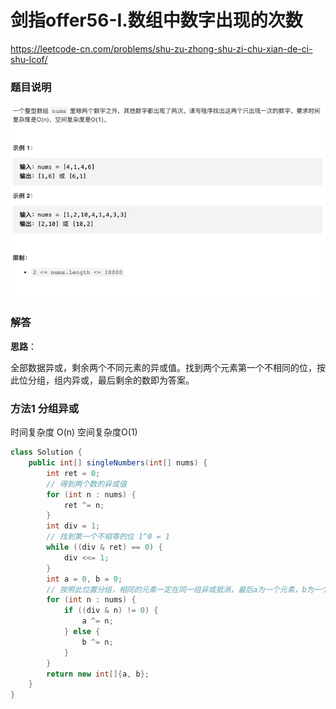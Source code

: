 # 剑指offer56-I.数组中数字出现的次数

https://leetcode-cn.com/problems/shu-zu-zhong-shu-zi-chu-xian-de-ci-shu-lcof/



### 题目说明

![image-20210311160249581](img/image-20210311160249581.png)



### 解答

**思路**：

全部数据异或，剩余两个不同元素的异或值。找到两个元素第一个不相同的位，按此位分组，组内异或，最后剩余的数即为答案。

### 方法1 分组异或

时间复杂度 O(n) 空间复杂度O(1)

```java
class Solution {
    public int[] singleNumbers(int[] nums) {
        int ret = 0;
        // 得到两个数的异或值
        for (int n : nums) {
            ret ^= n;
        }
        int div = 1;
        // 找到第一个不相等的位 1^0 = 1
        while ((div & ret) == 0) {
            div <<= 1;
        }
        int a = 0, b = 0;
        // 按照此位置分组，相同的元素一定在同一组异或抵消，最后a为一个元素，b为一个元素
        for (int n : nums) {
            if ((div & n) != 0) {
                a ^= n;
            } else {
                b ^= n;
            }
        }
        return new int[]{a, b};
    }
}
```





